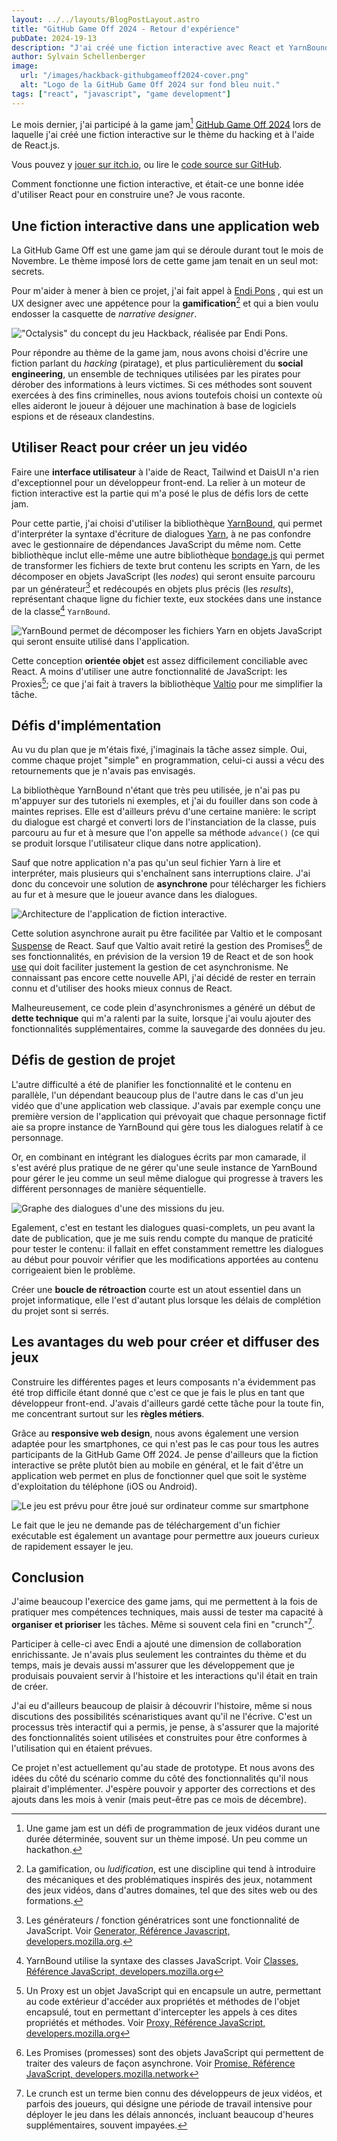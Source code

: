 ```yaml
---
layout: ../../layouts/BlogPostLayout.astro
title: "GitHub Game Off 2024 - Retour d'expérience"
pubDate: 2024-19-13
description: "J'ai créé une fiction interactive avec React et YarnBound pour la GitHub Game Off 2024."
author: Sylvain Schellenberger
image:
  url: "/images/hackback-githubgameoff2024-cover.png"
  alt: "Logo de la GitHub Game Off 2024 sur fond bleu nuit."
tags: ["react", "javascript", "game development"]
---
```


Le mois dernier, j'ai participé à la game jam[^1] [GitHub Game Off 2024](https://itch.io/jam/game-off-2024) lors de laquelle j'ai créé une fiction interactive sur le thème du hacking et à l'aide de React.js.

Vous pouvez y [jouer sur itch.io](https://raaaahman.itch.io/hackback), ou lire le [code source sur GitHub](https://github.com/raaaahman/atthack).

Comment  fonctionne une fiction interactive, et était-ce une bonne idée d'utiliser React pour en construire une? Je vous raconte. 

## Une fiction interactive dans une application web

La GitHub Game Off est une game jam qui se déroule durant tout le mois de Novembre. Le thème imposé lors de cette game jam tenait en un seul mot: secrets.

Pour m'aider à mener à bien ce projet, j'ai fait appel à [Endi Pons](https://www.linkedin.com/search/results/all/?fetchDeterministicClustersOnly=true&heroEntityKey=urn%3Ali%3Afsd_profile%3AACoAAA2YPEYBSDK6x0_Xx_dhbXK4cM9DddH5EAk&keywords=endi%20pons&origin=RICH_QUERY_SUGGESTION&position=0&searchId=845b3fd9-e6ac-45f4-8249-4babd9e9670d&sid=IyG&spellCorrectionEnabled=false) , qui est un UX designer avec une appétence pour la **gamification**[^3] et qui a bien voulu endosser la casquette de _narrative designer_.

!["Octalysis" du concept du jeu Hackback, réalisée par Endi Pons.](/images/hackback-octalysis.png)

Pour répondre au thème de la game jam, nous avons choisi d'écrire une fiction parlant du *hacking* (piratage), et plus particulièrement du **social engineering**, un ensemble de techniques utilisées par les pirates pour dérober des informations à leurs victimes. Si ces méthodes sont souvent exercées à des fins criminelles, nous avions toutefois choisi un contexte où elles aideront le joueur à déjouer une machination à base de logiciels espions et de réseaux clandestins.

## Utiliser React pour créer un jeu vidéo

Faire une **interface utilisateur** à l'aide de React, Tailwind et DaisUI n'a rien d'exceptionnel pour un développeur front-end. La relier à un moteur de fiction interactive est la partie qui m'a posé le plus de défis lors de cette jam.

Pour cette partie, j'ai choisi d'utiliser la bibliothèque [YarnBound](https://github.com/mnbroatch/yarn-bound/), qui permet d'interpréter la syntaxe d'écriture de dialogues [Yarn](https://www.yarnspinner.dev/), à ne pas confondre avec le gestionnaire de dépendances JavaScript du même nom. Cette bibliothèque inclut elle-même une autre bibliothèque [bondage.js](https://github.com/mnbroatch/bondage.js) qui permet de transformer les fichiers de texte brut contenu les scripts en Yarn, de les décomposer en objets JavaScript (les _nodes_) qui seront ensuite parcouru par un générateur[^4] et redécoupés en objets plus précis (les _results_), représentant chaque ligne du fichier texte, eux stockées dans une instance de la classe[^5] `YarnBound`.

![YarnBound permet de décomposer les fichiers Yarn en objets JavaScript qui seront ensuite utilisé dans l'application.](/images/yarn-to-app.png)

Cette conception **orientée objet** est assez difficilement conciliable avec React. A moins d'utiliser une autre fonctionnalité de JavaScript: les Proxies[^6]; ce que j'ai fait à travers la bibliothèque [Valtio](https://valtio.dev/) pour me simplifier la tâche.
## Défis d'implémentation

Au vu du plan que je m'étais fixé, j'imaginais la tâche assez simple. Oui, comme chaque projet "simple" en programmation, celui-ci aussi a vécu des retournements que je n'avais pas envisagés.

La bibliothèque YarnBound n'étant que très peu utilisée, je n'ai pas pu m'appuyer sur des tutoriels ni exemples, et j'ai du fouiller dans son code à maintes reprises. Elle est d'ailleurs prévu d'une certaine manière: le script du dialogue est chargé et converti lors de l'instanciation de la classe, puis parcouru au fur et à mesure que l'on appelle sa méthode `advance()` (ce qui se produit lorsque l'utilisateur clique dans notre application).

Sauf que notre application n'a pas qu'un seul fichier Yarn à lire et interpréter, mais plusieurs qui s'enchaînent sans interruptions claire. J'ai donc du concevoir une solution de **asynchrone** pour télécharger les fichiers au fur et à mesure que le joueur avance dans les dialogues.

![Architecture de l'application de fiction interactive.](/images/interactive-fiction-architecture.png)

Cette solution asynchrone aurait pu être facilitée par Valtio et le composant [Suspense](https://fr.react.dev/reference/react/Suspense) de React. Sauf que Valtio avait retiré la gestion des Promises[^8] de ses fonctionnalités, en prévision de la version 19 de React et de son hook [use](https://react.dev/reference/react/use) qui doit faciliter justement la gestion de cet asynchronisme. Ne connaissant pas encore cette nouvelle API, j'ai décidé de rester en terrain connu et d'utiliser des hooks mieux connus de React.

Malheureusement, ce code plein d'asynchronismes a généré un début de **dette technique** qui m'a ralenti par la suite, lorsque j'ai voulu ajouter des fonctionnalités supplémentaires, comme la sauvegarde des données du jeu.

## Défis de gestion de projet

L'autre difficulté a été de planifier les fonctionnalité et le contenu en parallèle, l'un dépendant beaucoup plus de l'autre dans le cas d'un jeu vidéo que d'une application web classique. J'avais par exemple conçu une première version de l'application qui prévoyait que chaque personnage fictif aie sa propre instance de YarnBound qui gère tous les dialogues relatif à ce personnage.

Or, en combinant en intégrant les dialogues écrits par mon camarade, il s'est avéré plus pratique de ne gérer qu'une seule instance de YarnBound pour gérer le jeu comme un seul même dialogue qui progresse à travers les différent personnages de manière séquentielle.

![Graphe des dialogues d'une des missions du jeu.](/images/hackback-mission3-nodegraph.png)

Egalement, c'est en testant les dialogues quasi-complets, un peu avant la date de publication, que je me suis rendu compte du manque de praticité pour tester le contenu: il fallait en effet constamment remettre les dialogues au début pour pouvoir vérifier que les modifications apportées au contenu corrigeaient bien le problème.

Créer une **boucle de rétroaction** courte est un atout essentiel dans un projet informatique, elle l'est d'autant plus lorsque les délais de complétion du projet sont si serrés. 
## Les avantages du web pour créer et diffuser des jeux

Construire les différentes pages et leurs composants n'a évidemment pas été trop difficile étant donné que c'est ce que je fais le plus en tant que développeur front-end. J'avais d'ailleurs gardé cette tâche pour la toute fin, me concentrant surtout sur les **règles métiers**. 

Grâce au **responsive web design**, nous avons également une version adaptée pour les smartphones, ce qui n'est pas le cas pour tous les autres participants de la GitHub Game Off 2024. Je pense d'ailleurs que la fiction interactive se prête plutôt bien au mobile en général, et le fait d'être un application web permet en plus de fonctionner quel que soit le système d'exploitation du téléphone (iOS ou Android).

![Le jeu est prévu pour être joué sur ordinateur comme sur smartphone](/images/hackback-responsive(2).png)

Le fait que le jeu ne demande pas de téléchargement d'un fichier exécutable est également un avantage pour permettre aux joueurs curieux de rapidement essayer le jeu.
## Conclusion

J'aime beaucoup l'exercice des game jams, qui me permettent à la fois de pratiquer mes compétences techniques, mais aussi de tester ma capacité à **organiser et prioriser** les tâches. Même si souvent cela fini en "crunch"[^2].

Participer à celle-ci avec Endi a ajouté une dimension de collaboration enrichissante. Je n'avais plus seulement les contraintes du thème et du temps, mais je devais aussi m'assurer que les développement que je produisais pouvaient servir à l'histoire et les interactions qu'il était en train de créer.

J'ai eu d'ailleurs beaucoup de plaisir à découvrir l'histoire, même si nous discutions des possibilités scénaristiques avant qu'il ne l'écrive. C'est un processus très interactif qui a permis, je pense, à s'assurer que la majorité des fonctionnalités soient utilisées et construites pour être conformes à l'utilisation qui en étaient prévues.

Ce projet n'est actuellement qu'au stade de prototype. Et nous avons des idées du côté du scénario comme du côté des fonctionnalités qu'il nous plairait d'implémenter. J'espère pouvoir y apporter des corrections et des ajouts dans les mois à venir (mais peut-être pas ce mois de décembre).

[^1]: Une game jam est un défi de programmation de jeux vidéos durant une durée déterminée, souvent sur un thème imposé. Un peu comme un hackathon.
[^2]: Le crunch est un terme bien connu des développeurs de jeux vidéos, et parfois des joueurs, qui désigne une période de travail intensive pour déployer le jeu dans les délais annoncés, incluant beaucoup d'heures supplémentaires, souvent impayées.
[^3]: La gamification, ou _ludification_, est une discipline qui tend à introduire des mécaniques et des problématiques inspirés des jeux, notamment des jeux vidéos, dans d'autres domaines, tel que des sites web ou des formations.
[^4]: Les générateurs / fonction génératrices sont une fonctionnalité de JavaScript. Voir [Generator, Référence Javascript, developers.mozilla.org](https://developer.mozilla.org/fr/docs/Web/JavaScript/Reference/Global_Objects/Generator).
[^5]: YarnBound utilise la syntaxe des classes JavaScript. Voir [Classes, Référence JavaScript, developers.mozilla.org](https://developer.mozilla.org/fr/docs/Web/JavaScript/Reference/Classes)
[^6]: Un Proxy est un objet JavaScript qui en encapsule un autre, permettant au code extérieur d'accéder aux propriétés et méthodes de l'objet encapsulé, tout en permettant d'intercepter les appels à ces dites propriétés et méthodes. Voir [Proxy, Référence JavaScript, developers.mozilla.org](https://developer.mozilla.org/fr/docs/Web/JavaScript/Reference/Global_Objects/Proxy)
[^7]: Les sous-modules sont une fonctionnalité de Git qui permet d'inclure certains dépôts comme dépendances d'autres dépôts. Voir [7.11 Utilitaires Git - Sous-Modules, Documentation, git-scm.com](https://git-scm.com/book/fr/v2/Utilitaires-Git-Sous-modules)
[^8]: Les Promises (promesses) sont des objets JavaScript qui permettent de traiter des valeurs de façon asynchrone. Voir [Promise, Référence JavaScript, developers.mozilla.network](https://developer.mozilla.org/fr/docs/Web/JavaScript/Reference/Global_Objects/Promise)